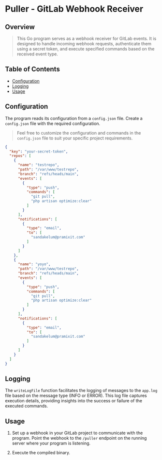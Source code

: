 # Puller - GitLab Webhook Receiver

## Overview

> This Go program serves as a webhook receiver for GitLab events. It is designed to handle incoming webhook requests, authenticate them using a secret token, and execute specified commands based on the received event type.

## Table of Contents

- [Configuration](#configuration)
- [Logging](#logging)
- [Usage](#usage)


## Configuration

The program reads its configuration from a `config.json` file. Create a `config.json` file with the required configuration. 

> Feel free to customize the configuration and commands in the `config.json` file to suit your specific project requirements.

```json
{
  "key": "your-secret-token",
  "repos": [
    {
      "name": "testrepo",
      "path": "/var/www/testrepo",
      "branch": "refs/heads/main",
      "events": [
        {
          "type": "push",
          "commands": [
            "git pull",
            "php artisan optimize:clear"
          ]
        }
      ],
      "notifications": [
        {
          "type": "email",
          "to": [
            "sandakelum@pramixit.com"
          ]
        }
      ]
    },
    {
      "name": "yoyo",
      "path": "/var/www/testrepo",
      "branch": "refs/heads/main",
      "events": [
        {
          "type": "push",
          "commands": [
            "git pull",
            "php artisan optimize:clear"
          ]
        }
      ],
      "notifications": [
        {
          "type": "email",
          "to": [
            "sandakelum@pramixit.com"
          ]
        }
      ]
    }
  ]
}

```

## Logging

The `writeLogFile` function facilitates the logging of messages to the `app.log` file based on the message type (INFO or ERROR). This log file captures execution details, providing insights into the success or failure of the executed commands.

## Usage

1. Set up a webhook in your GitLab project to communicate with the program. Point the webhook to the `/puller` endpoint on the running server where your program is listening.

2. Execute the compiled binary. 


